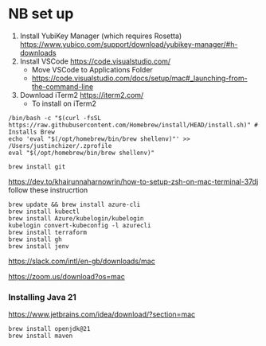 # NB set up
1. Install YubiKey Manager (which requires Rosetta) https://www.yubico.com/support/download/yubikey-manager/#h-downloads
2. Install VSCode https://code.visualstudio.com/
    - Move VSCode to Applications Folder
    - https://code.visualstudio.com/docs/setup/mac#_launching-from-the-command-line
3. Download iTerm2 https://iterm2.com/
    - To install on iTerm2
``` 
/bin/bash -c "$(curl -fsSL https://raw.githubusercontent.com/Homebrew/install/HEAD/install.sh)" # Installs Brew
echo 'eval "$(/opt/homebrew/bin/brew shellenv)"' >> /Users/justinchizer/.zprofile
eval "$(/opt/homebrew/bin/brew shellenv)"

brew install git

```
https://dev.to/khairunnaharnowrin/how-to-setup-zsh-on-mac-terminal-37dj follow these instrucrtion



```
brew update && brew install azure-cli
brew install kubectl
brew install Azure/kubelogin/kubelogin
kubelogin convert-kubeconfig -l azurecli
brew install terraform
brew install gh
brew install jenv
```
https://slack.com/intl/en-gb/downloads/mac

https://zoom.us/download?os=mac



### Installing Java 21
https://www.jetbrains.com/idea/download/?section=mac

```
brew install openjdk@21
brew install maven